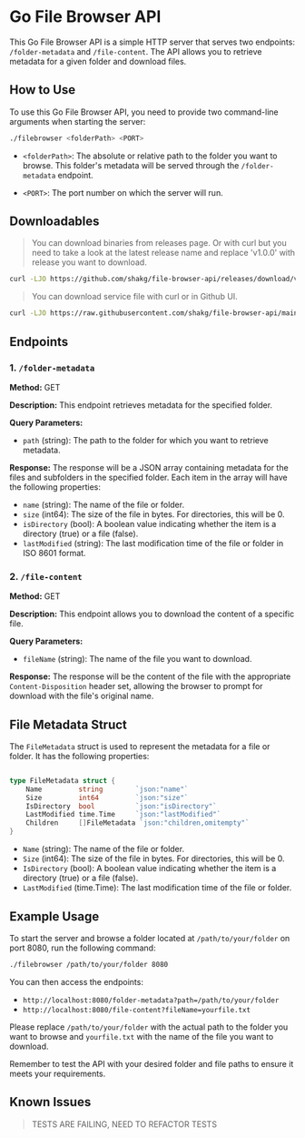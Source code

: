 # Go File Browser API

This Go File Browser API is a simple HTTP server that serves two endpoints: `/folder-metadata` and `/file-content`. The API allows you to retrieve metadata for a given folder and download files.

## How to Use

To use this Go File Browser API, you need to provide two command-line arguments when starting the server:

```bash
./filebrowser <folderPath> <PORT>
```

- `<folderPath>`: The absolute or relative path to the folder you want to browse. This folder's metadata will be served through the `/folder-metadata` endpoint.

- `<PORT>`: The port number on which the server will run.

## Downloadables

> You can download binaries from releases page. Or with curl but you need to take a look at the latest release name and replace 'v1.0.0' with release you want to download.

```bash
curl -LJO https://github.com/shakg/file-browser-api/releases/download/v1.0.0/file-browser-api
```

> You can download service file with curl or in Github UI.

```bash
curl -LJO https://raw.githubusercontent.com/shakg/file-browser-api/main/file-browser-api.service
```

## Endpoints

### 1. `/folder-metadata`

**Method:** GET

**Description:** This endpoint retrieves metadata for the specified folder.

**Query Parameters:**
- `path` (string): The path to the folder for which you want to retrieve metadata.

**Response:**
The response will be a JSON array containing metadata for the files and subfolders in the specified folder. Each item in the array will have the following properties:
- `name` (string): The name of the file or folder.
- `size` (int64): The size of the file in bytes. For directories, this will be 0.
- `isDirectory` (bool): A boolean value indicating whether the item is a directory (true) or a file (false).
- `lastModified` (string): The last modification time of the file or folder in ISO 8601 format.

### 2. `/file-content`

**Method:** GET

**Description:** This endpoint allows you to download the content of a specific file.

**Query Parameters:**
- `fileName` (string): The name of the file you want to download.

**Response:**
The response will be the content of the file with the appropriate `Content-Disposition` header set, allowing the browser to prompt for download with the file's original name.

## File Metadata Struct

The `FileMetadata` struct is used to represent the metadata for a file or folder. It has the following properties:

```go

type FileMetadata struct {
	Name         string        `json:"name"`
	Size         int64         `json:"size"`
	IsDirectory  bool          `json:"isDirectory"`
	LastModified time.Time     `json:"lastModified"`
	Children     []FileMetadata `json:"children,omitempty"` 
}

```

- `Name` (string): The name of the file or folder.
- `Size` (int64): The size of the file in bytes. For directories, this will be 0.
- `IsDirectory` (bool): A boolean value indicating whether the item is a directory (true) or a file (false).
- `LastModified` (time.Time): The last modification time of the file or folder.

## Example Usage

To start the server and browse a folder located at `/path/to/your/folder` on port 8080, run the following command:

```bash
./filebrowser /path/to/your/folder 8080
```

You can then access the endpoints:

- `http://localhost:8080/folder-metadata?path=/path/to/your/folder`
- `http://localhost:8080/file-content?fileName=yourfile.txt`

Please replace `/path/to/your/folder` with the actual path to the folder you want to browse and `yourfile.txt` with the name of the file you want to download.

Remember to test the API with your desired folder and file paths to ensure it meets your requirements.

## Known Issues
> TESTS ARE FAILING, NEED TO REFACTOR TESTS
